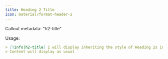 ```yaml
---
title: Heading 2 Title
icon: material/format-header-2
---
```


Callout metadata: "h2-title"

Usage:

```md
> [!info|h2-title] I will display inheriting the style of Heading 2s in this theme
> Content will display as usual
```

